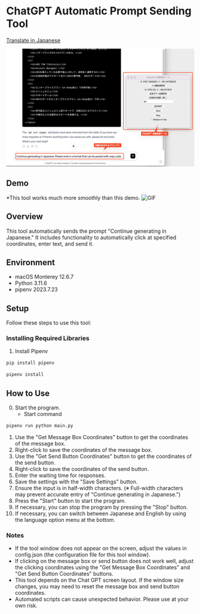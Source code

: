 # ChatGPT Automatic Prompt Sending Tool

[Translate in Japanese](./README.md)

![App Image](./images/ApplicationImage.png)

## Demo

\*This tool works much more smoothly than this demo.
![GIF](./demo.gif)

## Overview

This tool automatically sends the prompt "Continue generating in Japanese." It includes functionality to automatically click at specified coordinates, enter text, and send it.

## Environment

- macOS Monterey 12.6.7
- Python 3.11.6
- pipenv 2023.7.23

## Setup

Follow these steps to use this tool:

### Installing Required Libraries

1. Install Pipenv

```bash
pip install pipenv
```

```bash
pipenv install
```

## How to Use

0. Start the program.
   - Start command

```bash
pipenv run python main.py
```

1. Use the "Get Message Box Coordinates" button to get the coordinates of the message box.
1. Right-click to save the coordinates of the message box.
1. Use the "Get Send Button Coordinates" button to get the coordinates of the send button.
1. Right-click to save the coordinates of the send button.
1. Enter the waiting time for responses.
1. Save the settings with the "Save Settings" button.
1. Ensure the input is in half-width characters. (※ Full-width characters may prevent accurate entry of "Continue generating in Japanese.")
1. Press the "Start" button to start the program.
1. If necessary, you can stop the program by pressing the "Stop" button.
1. If necessary, you can switch between Japanese and English by using the language option menu at the bottom.

### Notes

- If the tool window does not appear on the screen, adjust the values in config.json (the configuration file for this tool window).
- If clicking on the message box or send button does not work well, adjust the clicking coordinates using the "Get Message Box Coordinates" and "Get Send Button Coordinates" buttons.
- This tool depends on the Chat GPT screen layout. If the window size changes, you may need to reset the message box and send button coordinates.
- Automated scripts can cause unexpected behavior. Please use at your own risk.
